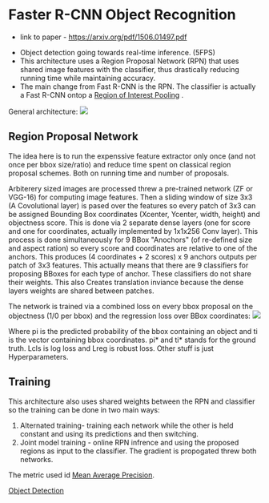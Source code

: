# Faster R-CNN Object Recognition
* link to paper - https://arxiv.org/pdf/1506.01497.pdf

- Object detection going towards real-time inference. (5FPS)
- This architecture uses a Region Proposal Network (RPN) that uses shared image features with the classifier, thus drastically reducing running time while maintaining accuracy. 
- The main change from Fast R-CNN is the RPN. The classifier is actually a Fast R-CNN ontop a [Region of Interest Pooling](Region%20of%20Interest%20Pooling.md) .

General architecture:
![](Pasted%20image%2020210111131854.png)

## Region Proposal Network
The idea here is to run the expenssive feature extractor only once (and not once per bbox size/ratio) and reduce time spent on classical region proposal schemes.
Both on running time and number of proposals.

Arbiterery sized images are processed threw a pre-trained network (ZF or VGG-16) for computing image features.
Then a sliding window of size 3x3 (A Covolutional layer) is pased over the features so every patch of 3x3 can be assigned Bounding Box coordinates (Xcenter, Ycenter, width, height) and objectness score.
This is done via 2 separate dense layers (one for score and one for coordinates, actually implemented by 1x1x256 Conv layer).
This process is done simultaneously for 9 BBox "Anochors" (of re-defined size and aspect ration) so every score and coordinates are relative to one of the anchors.
This produces (4 coordinates + 2 scores) x 9 anchors outputs per patch of 3x3 features.
This actually means that there are 9 classifiers for proposing BBoxes for each type of anchor. These classifiers do not share their weights. 
This also Creates translation inviance because the dense layers weights are shared between patches. 

The network is trained via a combined loss on every bbox proposal on the objectness (1/0 per bbox) and the regression loss over BBox coordinates:
![](Pasted%20image%2020210111133351.png)

Where pi is the predicted probability of the bbox containing an object and ti is the vector containing bbox coordinates.  pi* and ti* stands for the ground truth.
Lcls is log loss and Lreg is robust loss. Other stuff is just Hyperparameters.


## Training
This architecture also uses shared weights between the RPN and classifier so the training can be done in two main ways:
1) Alternated training- training each network while the other is held constant and using its predictions and then switching.
2) Joint model training - online RPN infrence and using the proposed regions as input to the classifier. The gradient is propogated threw both networks.

The metric used id [Mean Average Precision](Mean%20Average%20Precision.md).

[Object Detection](Object%20Detection.md)